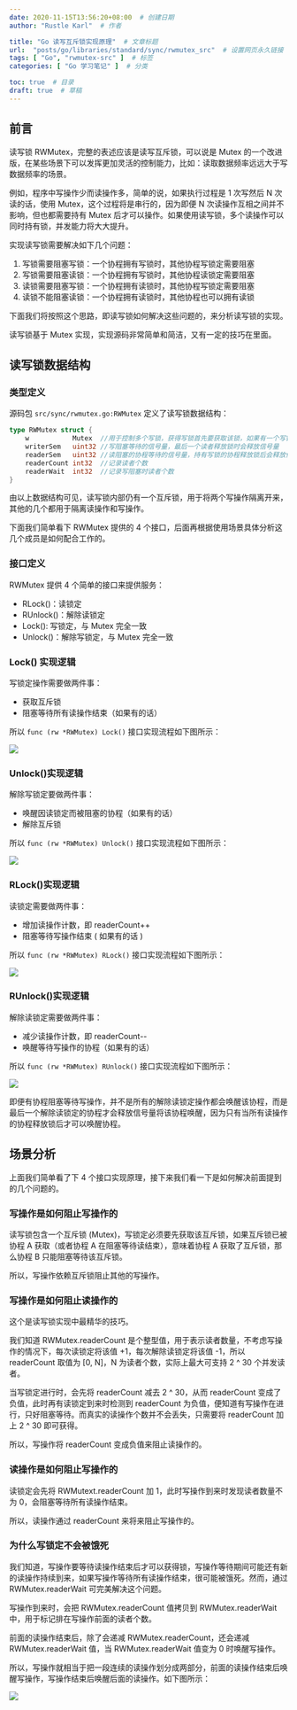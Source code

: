```yaml
---
date: 2020-11-15T13:56:20+08:00  # 创建日期
author: "Rustle Karl"  # 作者

title: "Go 读写互斥锁实现原理"  # 文章标题
url:  "posts/go/libraries/standard/sync/rwmutex_src"  # 设置网页永久链接
tags: [ "Go", "rwmutex-src" ]  # 标签
categories: [ "Go 学习笔记" ]  # 分类

toc: true  # 目录
draft: true  # 草稿
---
```


## 前言

读写锁 RWMutex，完整的表述应该是读写互斥锁，可以说是 Mutex 的一个改进版，在某些场景下可以发挥更加灵活的控制能力，比如：读取数据频率远远大于写数据频率的场景。

例如，程序中写操作少而读操作多，简单的说，如果执行过程是 1 次写然后 N 次读的话，使用 Mutex，这个过程将是串行的，因为即便 N 次读操作互相之间并不影响，但也都需要持有 Mutex 后才可以操作。如果使用读写锁，多个读操作可以同时持有锁，并发能力将大大提升。

实现读写锁需要解决如下几个问题：

1. 写锁需要阻塞写锁：一个协程拥有写锁时，其他协程写锁定需要阻塞
2. 写锁需要阻塞读锁：一个协程拥有写锁时，其他协程读锁定需要阻塞
3. 读锁需要阻塞写锁：一个协程拥有读锁时，其他协程写锁定需要阻塞
4. 读锁不能阻塞读锁：一个协程拥有读锁时，其他协程也可以拥有读锁

下面我们将按照这个思路，即读写锁如何解决这些问题的，来分析读写锁的实现。

读写锁基于 Mutex 实现，实现源码非常简单和简洁，又有一定的技巧在里面。

## 读写锁数据结构

### 类型定义

源码包 `src/sync/rwmutex.go:RWMutex` 定义了读写锁数据结构：

```go
type RWMutex struct {
	w           Mutex  //用于控制多个写锁，获得写锁首先要获取该锁，如果有一个写锁在进行，那么再到来的写锁将会阻塞于此
	writerSem   uint32 //写阻塞等待的信号量，最后一个读者释放锁时会释放信号量
	readerSem   uint32 //读阻塞的协程等待的信号量，持有写锁的协程释放锁后会释放信号量
	readerCount int32  //记录读者个数
	readerWait  int32  //记录写阻塞时读者个数
}
```

由以上数据结构可见，读写锁内部仍有一个互斥锁，用于将两个写操作隔离开来，其他的几个都用于隔离读操作和写操作。

下面我们简单看下 RWMutex 提供的 4 个接口，后面再根据使用场景具体分析这几个成员是如何配合工作的。

### 接口定义

RWMutex 提供 4 个简单的接口来提供服务：

- RLock()：读锁定
- RUnlock()：解除读锁定
- Lock(): 写锁定，与 Mutex 完全一致
- Unlock()：解除写锁定，与 Mutex 完全一致

### Lock() 实现逻辑

写锁定操作需要做两件事：

- 获取互斥锁
- 阻塞等待所有读操作结束（如果有的话）

所以 `func (rw *RWMutex) Lock()` 接口实现流程如下图所示：

![](https://dd-static.jd.com/ddimg/jfs/t1/217098/36/20054/20353/63144d7fEe4f27a4e/b9214cae374145f2.png)

### Unlock()实现逻辑

解除写锁定要做两件事：

- 唤醒因读锁定而被阻塞的协程（如果有的话）
- 解除互斥锁

所以 `func (rw *RWMutex) Unlock()` 接口实现流程如下图所示：

![](https://dd-static.jd.com/ddimg/jfs/t1/176144/39/29305/25572/63144da7Ef62abebc/4c38ac2a2ec064cb.png)

### RLock()实现逻辑

读锁定需要做两件事：

- 增加读操作计数，即 readerCount++
- 阻塞等待写操作结束 ( 如果有的话 )

所以 `func (rw *RWMutex) RLock()` 接口实现流程如下图所示：

![](https://dd-static.jd.com/ddimg/jfs/t1/44101/29/18890/20344/63144db4Ec414d8bb/5caa9f4c8bacdf6e.png)

### RUnlock()实现逻辑

解除读锁定需要做两件事：

- 减少读操作计数，即 readerCount--
- 唤醒等待写操作的协程（如果有的话）

所以 `func (rw *RWMutex) RUnlock()` 接口实现流程如下图所示：

![](https://dd-static.jd.com/ddimg/jfs/t1/180280/12/28856/22614/63144dc1E66ceaccd/9a3741800c350a0f.png)

即便有协程阻塞等待写操作，并不是所有的解除读锁定操作都会唤醒该协程，而是最后一个解除读锁定的协程才会释放信号量将该协程唤醒，因为只有当所有读操作的协程释放锁后才可以唤醒协程。

## 场景分析

上面我们简单看了下 4 个接口实现原理，接下来我们看一下是如何解决前面提到的几个问题的。

### 写操作是如何阻止写操作的

读写锁包含一个互斥锁 (Mutex)，写锁定必须要先获取该互斥锁，如果互斥锁已被协程 A 获取（或者协程 A 在阻塞等待读结束），意味着协程 A 获取了互斥锁，那么协程 B 只能阻塞等待该互斥锁。

所以，写操作依赖互斥锁阻止其他的写操作。

### 写操作是如何阻止读操作的

这个是读写锁实现中最精华的技巧。

我们知道 RWMutex.readerCount 是个整型值，用于表示读者数量，不考虑写操作的情况下，每次读锁定将该值 +1，每次解除读锁定将该值 -1，所以 readerCount 取值为 [0, N]，N 为读者个数，实际上最大可支持 2 ^ 30 个并发读者。

当写锁定进行时，会先将 readerCount 减去 2 ^ 30，从而 readerCount 变成了负值，此时再有读锁定到来时检测到 readerCount 为负值，便知道有写操作在进行，只好阻塞等待。而真实的读操作个数并不会丢失，只需要将 readerCount 加上 2 ^ 30 即可获得。

所以，写操作将 readerCount 变成负值来阻止读操作的。

### 读操作是如何阻止写操作的

读锁定会先将 RWMutext.readerCount 加 1，此时写操作到来时发现读者数量不为 0，会阻塞等待所有读操作结束。

所以，读操作通过 readerCount 来将来阻止写操作的。

### 为什么写锁定不会被饿死

我们知道，写操作要等待读操作结束后才可以获得锁，写操作等待期间可能还有新的读操作持续到来，如果写操作等待所有读操作结束，很可能被饿死。然而，通过 RWMutex.readerWait 可完美解决这个问题。

写操作到来时，会把 RWMutex.readerCount 值拷贝到 RWMutex.readerWait 中，用于标记排在写操作前面的读者个数。

前面的读操作结束后，除了会递减 RWMutex.readerCount，还会递减 RWMutex.readerWait 值，当 RWMutex.readerWait 值变为 0 时唤醒写操作。

所以，写操作就相当于把一段连续的读操作划分成两部分，前面的读操作结束后唤醒写操作，写操作结束后唤醒后面的读操作。如下图所示：

![](https://dd-static.jd.com/ddimg/jfs/t1/212213/40/21071/9954/63144dccE6150efa0/c1f41dfe651d5628.png)

```go

```
